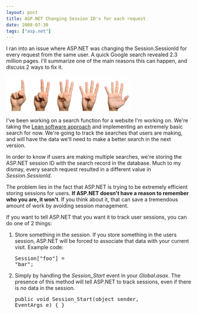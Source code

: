 ```yaml
---
layout: post
title: ASP.NET Changing Session ID's for each request
date: 2008-07-30
tags: ["asp.net"]
---
```


I ran into an issue where ASP.NET was changing the Session.SessionId for every request from the same user. A quick Google search revealed 2.3 million pages. I'll summarize one of the main reasons this can happen, and discuss 2 ways to fix it.

[![Hand-Counting](hand-counting-thumb.jpg)](http://www.ytechie.com/post-images/2008/07/hand-counting.jpg) 

I've been working on a search function for a website I'm working on. We're taking the [Lean software approach](http://en.wikipedia.org/wiki/Lean_software_development) and implementing an extremely basic search for now. We're going to track the searches that users are making, and will have the data we'll need to make a better search in the next version.

In order to know if users are making multiple searches, we're storing the ASP.NET session ID with the search record in the database. Much to my dismay, every search request resulted in a different value in _Session.SessionId_.

The problem lies in the fact that ASP.NET is trying to be extremely efficient storing sessions for users. **If ASP.NET doesn't have a reason to remember who you are, it won't**. If you think about it, that can save a tremendous amount of work by avoiding session management.

If you want to tell ASP.NET that you want it to track user sessions, you can do one of 2 things:

1.  Store something in the session. If you store something in the users session, ASP.NET will be forced to associate that data with your current visit. Example code:      <pre class="c#" name="code">Session[&quot;foo&quot;] = &quot;bar&quot;;</pre>
2.  Simply by handling the _Session_Start_ event in your _Global.asax_. The presence of this method will tell ASP.NET to track sessions, even if there is no data in the session.
        <pre class="c#" name="code">public void Session_Start(object sender, EventArgs e)
{
}</pre>